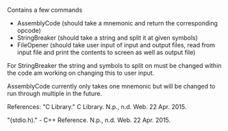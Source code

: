 Contains a few commands
- AssemblyCode (should take a mnemonic and return the corresponding opcode)
- StringBreaker (should take a string and split it at given symbols)
- FileOpener (should take user input of input and output files, read from input file
and print the contents to screen as well as output file)

For StringBreaker the string and symbols to split on must be changed within the
code am working on changing this to user input.

AssemblyCode currently only takes one mnemonic but will be changed to run through
multiple in the future.

References:
"C Library." C Library. N.p., n.d. Web. 22 Apr. 2015.

"(stdio.h)." - C++ Reference. N.p., n.d. Web. 22 Apr. 2015.